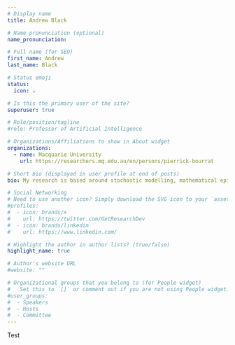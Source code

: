 ```yaml
---
# Display name
title: Andrew Black

# Name pronunciation (optional)
name_pronunciation: 

# Full name (for SEO)
first_name: Andrew 
last_name: Black

# Status emoji
status:
  icon: ☕️

# Is this the primary user of the site?
superuser: true

# Role/position/tagline
#role: Professor of Artificial Intelligence

# Organizations/Affiliations to show in About widget
organizations:
  - name: Macquarie University
    url: https://researchers.mq.edu.au/en/persons/pierrick-bourrat

# Short bio (displayed in user profile at end of posts)
bio: My research is based around stochastic modelling, mathematical epidemiology, evolution, probabilistic learning and Bayesian inference and Data Science.

# Social Networking
# Need to use another icon? Simply download the SVG icon to your `assets/media/icons/` folder.
#profiles:
#  - icon: brands/x
#    url: https://twitter.com/GetResearchDev
#  - icon: brands/linkedin
#    url: https://www.linkedin.com/

# Highlight the author in author lists? (true/false)
highlight_name: true

# Author's website URL
#website: ""

# Organizational groups that you belong to (for People widget)
#   Set this to `[]` or comment out if you are not using People widget.
#user_groups:
#  - Speakers
#  - Hosts
#  - Committee
---
```


Test
